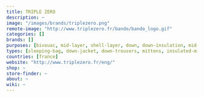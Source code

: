 ```yaml
---
title: TRIPLE ZERO
description: ~
image: "/images/brands/triplezero.png"
remote-image: "http://www.triplezero.fr/bando/bando_logo.gif"
categories: []
brands: []
purposes: [bivouac, mid-layer, shell-layer, down, down-insulation, mid-layer]
types: [sleeping-bag, down-jacket, down-trousers, mittens, insulated-mittens, boots, insulated-boots]
countries: [france]
website: "http://www.triplezero.fr/eng/"
shop: ~
store-finder: ~
about: ~
wiki: ~
---
```

